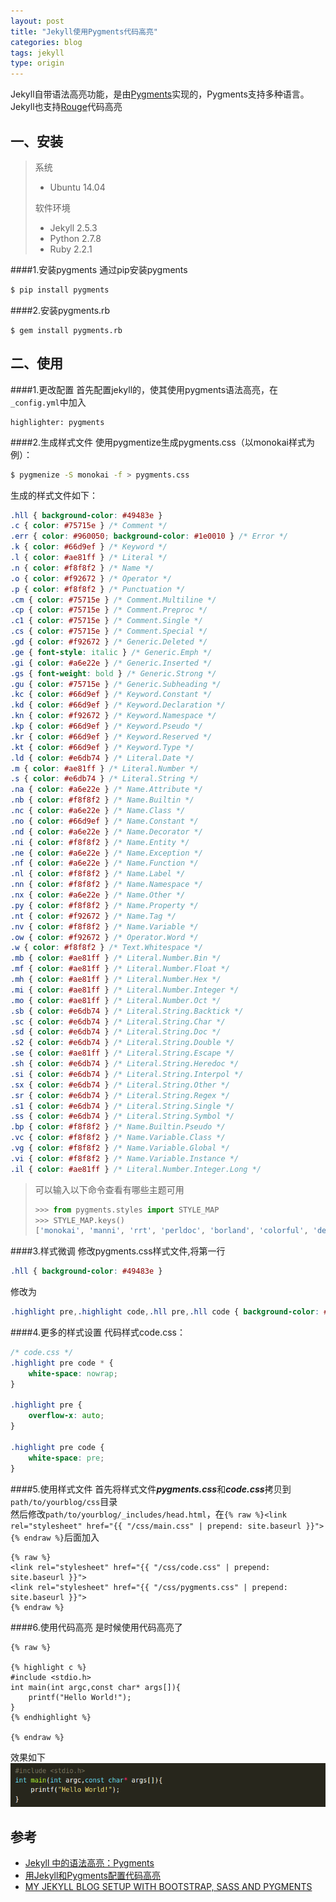 ```yaml
---
layout: post
title: "Jekyll使用Pygments代码高亮"
categories: blog
tags: jekyll
type: origin
---
```


Jekyll自带语法高亮功能，是由[Pygments](http://pygments.org/)实现的，Pygments支持多种语言。Jekyll也支持[Rouge](http://rouge.jneen.net/)代码高亮

一、安装
----
> 系统
> <ul>
>   <li>Ubuntu 14.04</li>
> </ul> 
> 软件环境
> <ul>
>   <li>Jekyll 2.5.3</li>
>   <li>Python 2.7.8</li>
>   <li>Ruby 2.2.1</li>
> </ul>

####1.安装pygments
通过pip安装pygments

```sh
$ pip install pygments
```

####2.安装pygments.rb
```
$ gem install pygments.rb
```

二、使用
-------

####1.更改配置
首先配置jekyll的，使其使用pygments语法高亮，在`_config.yml`中加入

```
highlighter: pygments
```

####2.生成样式文件
使用pygmentize生成pygments.css（以monokai样式为例）：

```sh
$ pygmenize -S monokai -f > pygments.css
```

生成的样式文件如下：

```css
.hll { background-color: #49483e }
.c { color: #75715e } /* Comment */
.err { color: #960050; background-color: #1e0010 } /* Error */
.k { color: #66d9ef } /* Keyword */
.l { color: #ae81ff } /* Literal */
.n { color: #f8f8f2 } /* Name */
.o { color: #f92672 } /* Operator */
.p { color: #f8f8f2 } /* Punctuation */
.cm { color: #75715e } /* Comment.Multiline */
.cp { color: #75715e } /* Comment.Preproc */
.c1 { color: #75715e } /* Comment.Single */
.cs { color: #75715e } /* Comment.Special */
.gd { color: #f92672 } /* Generic.Deleted */
.ge { font-style: italic } /* Generic.Emph */
.gi { color: #a6e22e } /* Generic.Inserted */
.gs { font-weight: bold } /* Generic.Strong */
.gu { color: #75715e } /* Generic.Subheading */
.kc { color: #66d9ef } /* Keyword.Constant */
.kd { color: #66d9ef } /* Keyword.Declaration */
.kn { color: #f92672 } /* Keyword.Namespace */
.kp { color: #66d9ef } /* Keyword.Pseudo */
.kr { color: #66d9ef } /* Keyword.Reserved */
.kt { color: #66d9ef } /* Keyword.Type */
.ld { color: #e6db74 } /* Literal.Date */
.m { color: #ae81ff } /* Literal.Number */
.s { color: #e6db74 } /* Literal.String */
.na { color: #a6e22e } /* Name.Attribute */
.nb { color: #f8f8f2 } /* Name.Builtin */
.nc { color: #a6e22e } /* Name.Class */
.no { color: #66d9ef } /* Name.Constant */
.nd { color: #a6e22e } /* Name.Decorator */
.ni { color: #f8f8f2 } /* Name.Entity */
.ne { color: #a6e22e } /* Name.Exception */
.nf { color: #a6e22e } /* Name.Function */
.nl { color: #f8f8f2 } /* Name.Label */
.nn { color: #f8f8f2 } /* Name.Namespace */
.nx { color: #a6e22e } /* Name.Other */
.py { color: #f8f8f2 } /* Name.Property */
.nt { color: #f92672 } /* Name.Tag */
.nv { color: #f8f8f2 } /* Name.Variable */
.ow { color: #f92672 } /* Operator.Word */
.w { color: #f8f8f2 } /* Text.Whitespace */
.mb { color: #ae81ff } /* Literal.Number.Bin */
.mf { color: #ae81ff } /* Literal.Number.Float */
.mh { color: #ae81ff } /* Literal.Number.Hex */
.mi { color: #ae81ff } /* Literal.Number.Integer */
.mo { color: #ae81ff } /* Literal.Number.Oct */
.sb { color: #e6db74 } /* Literal.String.Backtick */
.sc { color: #e6db74 } /* Literal.String.Char */
.sd { color: #e6db74 } /* Literal.String.Doc */
.s2 { color: #e6db74 } /* Literal.String.Double */
.se { color: #ae81ff } /* Literal.String.Escape */
.sh { color: #e6db74 } /* Literal.String.Heredoc */
.si { color: #e6db74 } /* Literal.String.Interpol */
.sx { color: #e6db74 } /* Literal.String.Other */
.sr { color: #e6db74 } /* Literal.String.Regex */
.s1 { color: #e6db74 } /* Literal.String.Single */
.ss { color: #e6db74 } /* Literal.String.Symbol */
.bp { color: #f8f8f2 } /* Name.Builtin.Pseudo */
.vc { color: #f8f8f2 } /* Name.Variable.Class */
.vg { color: #f8f8f2 } /* Name.Variable.Global */
.vi { color: #f8f8f2 } /* Name.Variable.Instance */
.il { color: #ae81ff } /* Literal.Number.Integer.Long */
```

> 可以输入以下命令查看有哪些主题可用
> 
> ```python
> >>> from pygments.styles import STYLE_MAP
> >>> STYLE_MAP.keys()
> ['monokai', 'manni', 'rrt', 'perldoc', 'borland', 'colorful', 'default', 'murphy', 'vs', 'trac', 'tango', 'fruity', 'autumn', 'bw', 'emacs', 'vim', 'pastie', 'friendly', 'native']
> ```

####3.样式微调
修改pygments.css样式文件,将第一行

```css
.hll { background-color: #49483e }
```
修改为

```css
.highlight pre,.highlight code,.hll pre,.hll code { background-color: #49483e }
```

####4.更多的样式设置
代码样式code.css：

```css
/* code.css */
.highlight pre code * {
    white-space: nowrap;
}

.highlight pre {
    overflow-x: auto;
}

.highlight pre code {
    white-space: pre;
}
```

####5.使用样式文件
首先将样式文件***pygments.css***和***code.css***拷贝到`path/to/yourblog/css`目录<br>
然后修改`path/to/yourblog/_includes/head.html`，在`{% raw %}<link rel="stylesheet" href="{{ "/css/main.css" | prepend: site.baseurl }}">{% endraw %}`后面加入

```
{% raw %}
<link rel="stylesheet" href="{{ "/css/code.css" | prepend: site.baseurl }}">
<link rel="stylesheet" href="{{ "/css/pygments.css" | prepend: site.baseurl }}">
{% endraw %}
```
####6.使用代码高亮
是时候使用代码高亮了

```
{% raw %}

{% highlight c %}
#include <stdio.h>
int main(int argc,const char* args[]){
    printf("Hello World!");
}
{% endhighlight %}

{% endraw %}
```
效果如下
![c demo](/images/jekyll-pygments-c-demo.png)

参考
---

- [Jekyll 中的语法高亮：Pygments](http://havee.me/internet/2013-08/support-pygments-in-jekyll.html)
- [用Jekyll和Pygments配置代码高亮](http://zyzhang.github.io/blog/2012/08/31/highlight-with-Jekyll-and-Pygments/)
- [MY JEKYLL BLOG SETUP WITH BOOTSTRAP, SASS AND PYGMENTS](http://kvurd.com/blog/my-jekyll-blog-setup-bootstrap-sass-pygments/)
